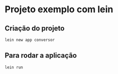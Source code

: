 # Projeto exemplo com lein

## Criação do projeto
```
lein new app conversor
```

## Para rodar a aplicação
```
lein run
```


